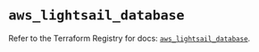 # `aws_lightsail_database`

Refer to the Terraform Registry for docs: [`aws_lightsail_database`](https://registry.terraform.io/providers/hashicorp/aws/6.6.0/docs/resources/lightsail_database).
